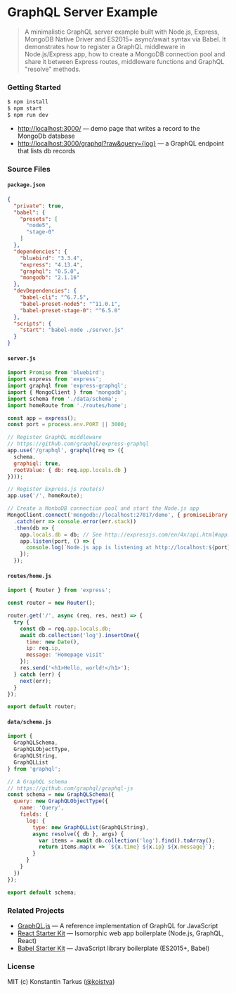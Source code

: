 # GraphQL Server Example

> A minimalistic GraphQL server example built with Node.js, Express, MongoDB
> Native Driver and ES2015+ async/await syntax via Babel. It demonstrates how to
> register a GraphQL middleware in Node.js/Express app, how to create a MongoDB
> connection pool and share it between Express routes, middleware functions and
> GraphQL "resolve" methods.

### Getting Started

```sh
$ npm install
$ npm start
$ npm run dev
```

* [http://localhost:3000/](http://localhost:3000/) — demo page that writes a record to the MongoDb database
* [http://localhost:3000/graphql?raw&query={log}](http://localhost:3000/graphql?raw&query={log}) — a GraphQL endpoint that lists db records

### Source Files

#### `package.json`

```json
{
  "private": true,
  "babel": {
    "presets": [
      "node5",
      "stage-0"
    ]
  },
  "dependencies": {
    "bluebird": "3.3.4",
    "express": "4.13.4",
    "graphql": "0.5.0",
    "mongodb": "2.1.16"
  },
  "devDependencies": {
    "babel-cli": "^6.7.5",
    "babel-preset-node5": "^11.0.1",
    "babel-preset-stage-0": "^6.5.0"
  },
  "scripts": {
    "start": "babel-node ./server.js"
  }
}
```

#### `server.js`

```js
import Promise from 'bluebird';
import express from 'express';
import graphql from 'express-graphql';
import { MongoClient } from 'mongodb';
import schema from './data/schema';
import homeRoute from './routes/home';

const app = express();
const port = process.env.PORT || 3000;

// Register GraphQL middleware
// https://github.com/graphql/express-graphql
app.use('/graphql', graphql(req => ({
  schema,
  graphiql: true,
  rootValue: { db: req.app.locals.db }
})));

// Register Express.js route(s)
app.use('/', homeRoute);

// Create a MonboDB connection pool and start the Node.js app
MongoClient.connect('mongodb://localhost:27017/demo', { promiseLibrary: Promise })
  .catch(err => console.error(err.stack))
  .then(db => {
    app.locals.db = db; // See http://expressjs.com/en/4x/api.html#app.locals
    app.listen(port, () => {
      console.log(`Node.js app is listening at http://localhost:${port}/`);
    });
  });
```

#### `routes/home.js`

```js
import { Router } from 'express';

const router = new Router();

router.get('/', async (req, res, next) => {
  try {
    const db = req.app.locals.db;
    await db.collection('log').insertOne({
      time: new Date(),
      ip: req.ip,
      message: 'Homepage visit'
    });
    res.send('<h1>Hello, world!</h1>');
  } catch (err) {
    next(err);
  }
});

export default router;
```

#### `data/schema.js`

```js
import {
  GraphQLSchema,
  GraphQLObjectType,
  GraphQLString,
  GraphQLList
} from 'graphql';

// A GraphQL schema
// https://github.com/graphql/graphql-js
const schema = new GraphQLSchema({
  query: new GraphQLObjectType({
    name: 'Query',
    fields: {
      log: {
        type: new GraphQLList(GraphQLString),
        async resolve({ db }, args) {
          var items = await db.collection('log').find().toArray();
          return items.map(x => `${x.time} ${x.ip} ${x.message}`);
        }
      }
    }
  })
});

export default schema;
```

### Related Projects

* [GraphQL.js](https://github.com/graphql/graphql-js) — A reference implementation of GraphQL for JavaScript
* [React Starter Kit](https://github.com/kriasoft/react-starter-kit) — Isomorphic web app boilerplate (Node.js, GraphQL, React)
* [Babel Starter Kit](https://github.com/kriasoft/babel-starter-kit) — JavaScript library boilerplate (ES2015+, Babel)

### License

MIT (c) Konstantin Tarkus ([@koistya](https://twitter.com/koistya))
